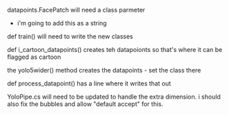 

datapoints.FacePatch will need a class parmeter
- i'm going to add this as a string

def train() will need to write the new classes

def i_cartoon_datapoints() creates teh datapoionts so that's where it can be flagged as cartoon

the yolo5wider() method creates the datapoints - set the class there

def process_datapoint() has a line where it writes that out

YoloPipe.cs will need to be updated to handle the extra dimension. i should also fix the bubbles and allow "default accept" for this.




